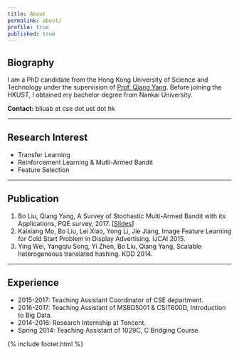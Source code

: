 ```yaml
---
title: About
permalink: about/
profile: true
published: true
---
```


## Biography

I am a PhD candidate from the Hong Kong University of Science and Technology under the supervision of [Prof. Qiang Yang](http://www.cse.ust.hk/~qyang/). Before joining the HKUST, I obtained my bachelor degree from Nankai University.

**Contact:** bliuab at cse dot ust dot hk

---
## Research Interest

- Transfer Learning
- Reinforcement Learning & Mutli-Armed Bandit
- Feature Selection

---
## Publication

1. Bo Liu, Qiang Yang, A Survey of Stochastic Multi-Armed Bandit with its Applications, PQE survey, 2017. [[Slides](http://www.cse.ust.hk/~bliuab/files/PQE_BoLiu_MAB_print2.pdf)]
1. Kaixiang Mo, Bo Liu, Lei Xiao, Yong Li, Jie Jiang, Image Feature Learning for Cold Start Problem in Display Advertising. IJCAI 2015.
1. Ying Wei, Yangqiu Song, Yi Zhen, Bo Liu, Qiang Yang, Scalable heterogeneous translated hashing. KDD 2014.

---
## Experience

- 2015-2017: Teaching Assistant Coordinator of CSE department.
- 2016-2017: Teaching Assistant of MSBD5001 & CSIT600D, Introduction to Big Data.
- 2014-2016: Research Internship at Tencent.
- Spring 2014: Teaching Assistant of 1029C, C
 Bridging Course.

{% include footer.html %}
